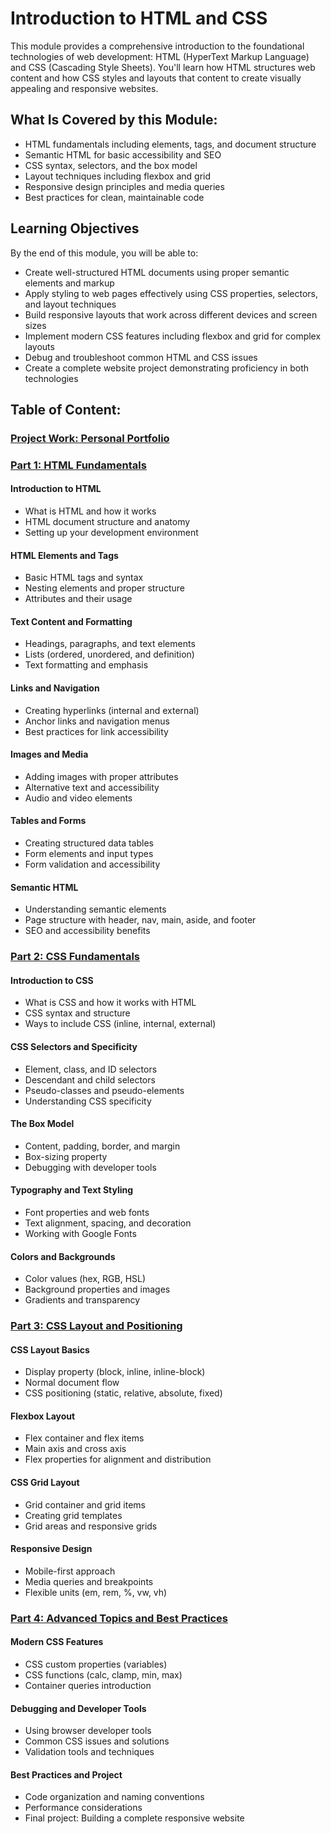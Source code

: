 # Introduction to HTML and CSS

This module provides a comprehensive introduction to the foundational technologies of web development: HTML (HyperText Markup Language) and CSS (Cascading Style Sheets). You'll learn how HTML structures web content and how CSS styles and layouts that content to create visually appealing and responsive websites.

## What Is Covered by this Module:

- HTML fundamentals including elements, tags, and document structure
- Semantic HTML for basic accessibility and SEO
- CSS syntax, selectors, and the box model
- Layout techniques including flexbox and grid
- Responsive design principles and media queries
- Best practices for clean, maintainable code

## Learning Objectives
By the end of this module, you will be able to:

- Create well-structured HTML documents using proper semantic elements and markup
- Apply styling to web pages effectively using CSS properties, selectors, and layout techniques
- Build responsive layouts that work across different devices and screen sizes
- Implement modern CSS features including flexbox and grid for complex layouts
- Debug and troubleshoot common HTML and CSS issues
- Create a complete website project demonstrating proficiency in both technologies

## Table of Content:

### [Project Work: Personal Portfolio](project_personal-portfolio.md)

### [Part 1: HTML Fundamentals](1_html-fundamentals.md)

#### Introduction to HTML
- What is HTML and how it works
- HTML document structure and anatomy
- Setting up your development environment

#### HTML Elements and Tags
- Basic HTML tags and syntax
- Nesting elements and proper structure
- Attributes and their usage

#### Text Content and Formatting
- Headings, paragraphs, and text elements
- Lists (ordered, unordered, and definition)
- Text formatting and emphasis

#### Links and Navigation
- Creating hyperlinks (internal and external)
- Anchor links and navigation menus
- Best practices for link accessibility

#### Images and Media
- Adding images with proper attributes
- Alternative text and accessibility
- Audio and video elements

#### Tables and Forms
- Creating structured data tables
- Form elements and input types
- Form validation and accessibility

#### Semantic HTML
- Understanding semantic elements
- Page structure with header, nav, main, aside, and footer
- SEO and accessibility benefits

### [Part 2: CSS Fundamentals](2_css-fundamentals.md)

#### Introduction to CSS
- What is CSS and how it works with HTML
- CSS syntax and structure
- Ways to include CSS (inline, internal, external)

#### CSS Selectors and Specificity
- Element, class, and ID selectors
- Descendant and child selectors
- Pseudo-classes and pseudo-elements
- Understanding CSS specificity

#### The Box Model
- Content, padding, border, and margin
- Box-sizing property
- Debugging with developer tools

#### Typography and Text Styling
- Font properties and web fonts
- Text alignment, spacing, and decoration
- Working with Google Fonts

#### Colors and Backgrounds
- Color values (hex, RGB, HSL)
- Background properties and images
- Gradients and transparency

### [Part 3: CSS Layout and Positioning](3_css-layout-and-positioning.md)

#### CSS Layout Basics
- Display property (block, inline, inline-block)
- Normal document flow
- CSS positioning (static, relative, absolute, fixed)

#### Flexbox Layout
- Flex container and flex items
- Main axis and cross axis
- Flex properties for alignment and distribution

#### CSS Grid Layout
- Grid container and grid items
- Creating grid templates
- Grid areas and responsive grids

#### Responsive Design
- Mobile-first approach
- Media queries and breakpoints
- Flexible units (em, rem, %, vw, vh)

### [Part 4: Advanced Topics and Best Practices](4_advanced-topics-and-best-practices.md)

#### Modern CSS Features
- CSS custom properties (variables)
- CSS functions (calc, clamp, min, max)
- Container queries introduction

#### Debugging and Developer Tools
- Using browser developer tools
- Common CSS issues and solutions
- Validation tools and techniques

#### Best Practices and Project
- Code organization and naming conventions
- Performance considerations
- Final project: Building a complete responsive website

<!-- ### [Additional Resources]()
- Useful tools, references, and further reading
- Cheat Sheets and quick references for HTML elements and CSS properties
- Troubleshooting Guides for common problems and solutions -->